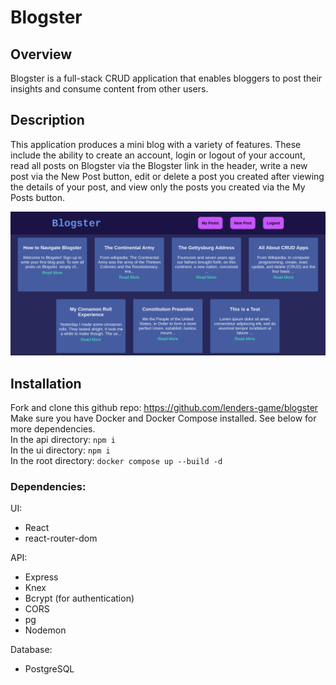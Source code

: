 # Blogster

## Overview
Blogster is a full-stack CRUD application that enables bloggers to post their insights and consume content from other users. 

## Description
This application produces a mini blog with a variety of features. These include the ability to create an account, login or logout of your account, read all posts on Blogster via the Blogster link in the header, write a new post via the New Post button, edit or delete a post you created after viewing the details of your post, and view only the posts you created via the My Posts button. 

![screen-capture](./screen-capture.png)

## Installation
Fork and clone this github repo: https://github.com/lenders-game/blogster
Make sure you have Docker and Docker Compose installed. See below for more dependencies.\
In the api directory: `npm i`\
In the ui directory: `npm i`\
In the root directory: `docker compose up --build -d`

### Dependencies:
UI:
- React
- react-router-dom

API:
- Express
- Knex
- Bcrypt (for authentication)
- CORS
- pg
- Nodemon

Database:
- PostgreSQL